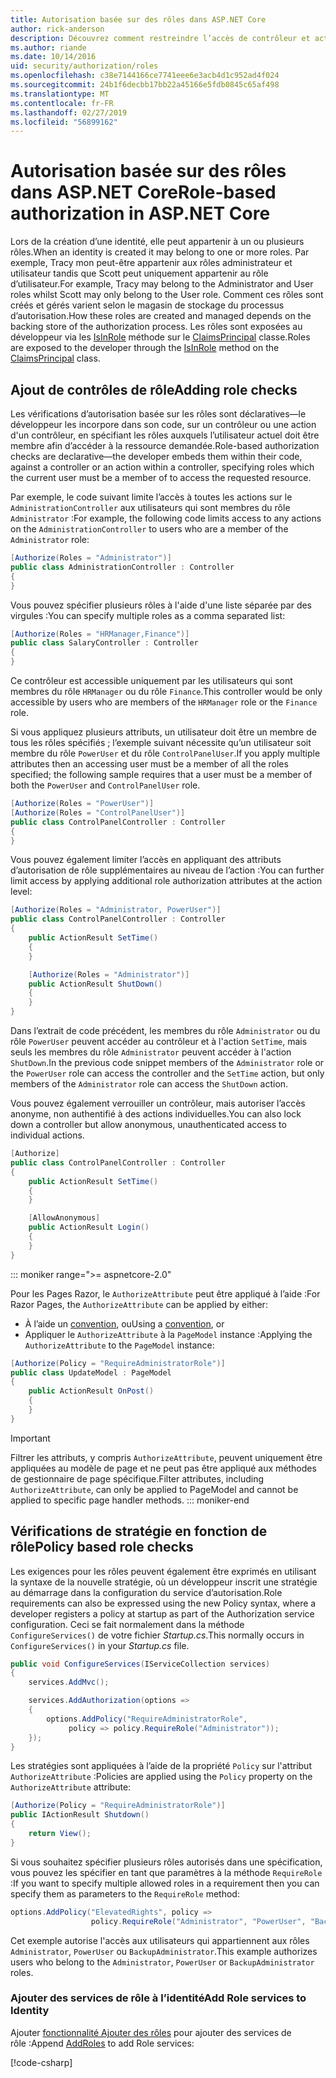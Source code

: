 ```yaml
---
title: Autorisation basée sur des rôles dans ASP.NET Core
author: rick-anderson
description: Découvrez comment restreindre l’accès de contrôleur et action ASP.NET Core en passant des rôles à l’attribut Authorize.
ms.author: riande
ms.date: 10/14/2016
uid: security/authorization/roles
ms.openlocfilehash: c38e7144166ce7741eee6e3acb4d1c952ad4f024
ms.sourcegitcommit: 24b1f6decbb17bb22a45166e5fdb0845c65af498
ms.translationtype: MT
ms.contentlocale: fr-FR
ms.lasthandoff: 02/27/2019
ms.locfileid: "56899162"
---
```

# <a name="role-based-authorization-in-aspnet-core"></a><span data-ttu-id="40f5d-103">Autorisation basée sur des rôles dans ASP.NET Core</span><span class="sxs-lookup"><span data-stu-id="40f5d-103">Role-based authorization in ASP.NET Core</span></span>

<a name="security-authorization-role-based"></a>

<span data-ttu-id="40f5d-104">Lors de la création d’une identité, elle peut appartenir à un ou plusieurs rôles.</span><span class="sxs-lookup"><span data-stu-id="40f5d-104">When an identity is created it may belong to one or more roles.</span></span> <span data-ttu-id="40f5d-105">Par exemple, Tracy mon peut-être appartenir aux rôles administrateur et utilisateur tandis que Scott peut uniquement appartenir au rôle d’utilisateur.</span><span class="sxs-lookup"><span data-stu-id="40f5d-105">For example, Tracy may belong to the Administrator and User roles whilst Scott may only belong to the User role.</span></span> <span data-ttu-id="40f5d-106">Comment ces rôles sont créés et gérés varient selon le magasin de stockage du processus d’autorisation.</span><span class="sxs-lookup"><span data-stu-id="40f5d-106">How these roles are created and managed depends on the backing store of the authorization process.</span></span> <span data-ttu-id="40f5d-107">Les rôles sont exposées au développeur via les [IsInRole](/dotnet/api/system.security.principal.genericprincipal.isinrole) méthode sur le [ClaimsPrincipal](/dotnet/api/system.security.claims.claimsprincipal) classe.</span><span class="sxs-lookup"><span data-stu-id="40f5d-107">Roles are exposed to the developer through the [IsInRole](/dotnet/api/system.security.principal.genericprincipal.isinrole) method on the [ClaimsPrincipal](/dotnet/api/system.security.claims.claimsprincipal) class.</span></span>

## <a name="adding-role-checks"></a><span data-ttu-id="40f5d-108">Ajout de contrôles de rôle</span><span class="sxs-lookup"><span data-stu-id="40f5d-108">Adding role checks</span></span>

<span data-ttu-id="40f5d-109">Les vérifications d’autorisation basée sur les rôles sont déclaratives&mdash;le développeur les incorpore dans son code, sur un contrôleur ou une action d'un contrôleur, en spécifiant les rôles auxquels l’utilisateur actuel doit être membre afin d’accéder à la ressource demandée.</span><span class="sxs-lookup"><span data-stu-id="40f5d-109">Role-based authorization checks are declarative&mdash;the developer embeds them within their code, against a controller or an action within a controller, specifying roles which the current user must be a member of to access the requested resource.</span></span>

<span data-ttu-id="40f5d-110">Par exemple, le code suivant limite l’accès à toutes les actions sur le `AdministrationController` aux utilisateurs qui sont membres du rôle `Administrator` :</span><span class="sxs-lookup"><span data-stu-id="40f5d-110">For example, the following code limits access to any actions on the `AdministrationController` to users who are a member of the `Administrator` role:</span></span>

```csharp
[Authorize(Roles = "Administrator")]
public class AdministrationController : Controller
{
}
```

<span data-ttu-id="40f5d-111">Vous pouvez spécifier plusieurs rôles à l'aide d'une liste séparée par des virgules :</span><span class="sxs-lookup"><span data-stu-id="40f5d-111">You can specify multiple roles as a comma separated list:</span></span>

```csharp
[Authorize(Roles = "HRManager,Finance")]
public class SalaryController : Controller
{
}
```

<span data-ttu-id="40f5d-112">Ce contrôleur est accessible uniquement par les utilisateurs qui sont membres du rôle `HRManager` ou du rôle `Finance`.</span><span class="sxs-lookup"><span data-stu-id="40f5d-112">This controller would be only accessible by users who are members of the `HRManager` role or the `Finance` role.</span></span>

<span data-ttu-id="40f5d-113">Si vous appliquez plusieurs attributs, un utilisateur doit être un membre de tous les rôles spécifiés ; l’exemple suivant nécessite qu’un utilisateur soit membre du rôle `PowerUser` et du rôle `ControlPanelUser`.</span><span class="sxs-lookup"><span data-stu-id="40f5d-113">If you apply multiple attributes then an accessing user must be a member of all the roles specified; the following sample requires that a user must be a member of both the `PowerUser` and `ControlPanelUser` role.</span></span>

```csharp
[Authorize(Roles = "PowerUser")]
[Authorize(Roles = "ControlPanelUser")]
public class ControlPanelController : Controller
{
}
```

<span data-ttu-id="40f5d-114">Vous pouvez également limiter l’accès en appliquant des attributs d’autorisation de rôle supplémentaires au niveau de l’action :</span><span class="sxs-lookup"><span data-stu-id="40f5d-114">You can further limit access by applying additional role authorization attributes at the action level:</span></span>

```csharp
[Authorize(Roles = "Administrator, PowerUser")]
public class ControlPanelController : Controller
{
    public ActionResult SetTime()
    {
    }

    [Authorize(Roles = "Administrator")]
    public ActionResult ShutDown()
    {
    }
}
```

<span data-ttu-id="40f5d-115">Dans l’extrait de code précédent, les membres du rôle `Administrator` ou du rôle `PowerUser` peuvent accéder au contrôleur et à l'action `SetTime`, mais seuls les membres du rôle `Administrator` peuvent accéder à l'action `ShutDown`.</span><span class="sxs-lookup"><span data-stu-id="40f5d-115">In the previous code snippet members of the `Administrator` role or the `PowerUser` role can access the controller and the `SetTime` action, but only members of the `Administrator` role can access the `ShutDown` action.</span></span>

<span data-ttu-id="40f5d-116">Vous pouvez également verrouiller un contrôleur, mais autoriser l’accès anonyme, non authentifié à des actions individuelles.</span><span class="sxs-lookup"><span data-stu-id="40f5d-116">You can also lock down a controller but allow anonymous, unauthenticated access to individual actions.</span></span>

```csharp
[Authorize]
public class ControlPanelController : Controller
{
    public ActionResult SetTime()
    {
    }

    [AllowAnonymous]
    public ActionResult Login()
    {
    }
}
```

::: moniker range=">= aspnetcore-2.0"

<span data-ttu-id="40f5d-117">Pour les Pages Razor, le `AuthorizeAttribute` peut être appliqué à l’aide :</span><span class="sxs-lookup"><span data-stu-id="40f5d-117">For Razor Pages, the `AuthorizeAttribute` can be applied by either:</span></span>

* <span data-ttu-id="40f5d-118">À l’aide un [convention](xref:razor-pages/razor-pages-conventions#page-model-action-conventions), ou</span><span class="sxs-lookup"><span data-stu-id="40f5d-118">Using a [convention](xref:razor-pages/razor-pages-conventions#page-model-action-conventions), or</span></span>
* <span data-ttu-id="40f5d-119">Appliquer le `AuthorizeAttribute` à la `PageModel` instance :</span><span class="sxs-lookup"><span data-stu-id="40f5d-119">Applying the `AuthorizeAttribute` to the `PageModel` instance:</span></span>

```csharp
[Authorize(Policy = "RequireAdministratorRole")]
public class UpdateModel : PageModel
{
    public ActionResult OnPost()
    {
    }
}
```

> [!IMPORTANT]
> <span data-ttu-id="40f5d-120">Filtrer les attributs, y compris `AuthorizeAttribute`, peuvent uniquement être appliquées au modèle de page et ne peut pas être appliqué aux méthodes de gestionnaire de page spécifique.</span><span class="sxs-lookup"><span data-stu-id="40f5d-120">Filter attributes, including `AuthorizeAttribute`, can only be applied to PageModel and cannot be applied to specific page handler methods.</span></span>
::: moniker-end


<a name="security-authorization-role-policy"></a>

## <a name="policy-based-role-checks"></a><span data-ttu-id="40f5d-121">Vérifications de stratégie en fonction de rôle</span><span class="sxs-lookup"><span data-stu-id="40f5d-121">Policy based role checks</span></span>

<span data-ttu-id="40f5d-122">Les exigences pour les rôles peuvent également être exprimés en utilisant la syntaxe de la nouvelle stratégie, où un développeur inscrit une stratégie au démarrage dans la configuration du service d’autorisation.</span><span class="sxs-lookup"><span data-stu-id="40f5d-122">Role requirements can also be expressed using the new Policy syntax, where a developer registers a policy at startup as part of the Authorization service configuration.</span></span> <span data-ttu-id="40f5d-123">Ceci se fait normalement dans la méthode `ConfigureServices()` de votre fichier *Startup.cs*.</span><span class="sxs-lookup"><span data-stu-id="40f5d-123">This normally occurs in `ConfigureServices()` in your *Startup.cs* file.</span></span>

```csharp
public void ConfigureServices(IServiceCollection services)
{
    services.AddMvc();

    services.AddAuthorization(options =>
    {
        options.AddPolicy("RequireAdministratorRole",
             policy => policy.RequireRole("Administrator"));
    });
}
```

<span data-ttu-id="40f5d-124">Les stratégies sont appliquées à l’aide de la propriété `Policy` sur l'attribut `AuthorizeAttribute` :</span><span class="sxs-lookup"><span data-stu-id="40f5d-124">Policies are applied using the `Policy` property on the `AuthorizeAttribute` attribute:</span></span>

```csharp
[Authorize(Policy = "RequireAdministratorRole")]
public IActionResult Shutdown()
{
    return View();
}
```

<span data-ttu-id="40f5d-125">Si vous souhaitez spécifier plusieurs rôles autorisés dans une spécification, vous pouvez les spécifier en tant que paramètres à la méthode `RequireRole` :</span><span class="sxs-lookup"><span data-stu-id="40f5d-125">If you want to specify multiple allowed roles in a requirement then you can specify them as parameters to the `RequireRole` method:</span></span>

```csharp
options.AddPolicy("ElevatedRights", policy =>
                  policy.RequireRole("Administrator", "PowerUser", "BackupAdministrator"));
```

<span data-ttu-id="40f5d-126">Cet exemple autorise l'accès aux utilisateurs qui appartiennent aux rôles `Administrator`, `PowerUser` ou `BackupAdministrator`.</span><span class="sxs-lookup"><span data-stu-id="40f5d-126">This example authorizes users who belong to the `Administrator`, `PowerUser` or `BackupAdministrator` roles.</span></span>

### <a name="add-role-services-to-identity"></a><span data-ttu-id="40f5d-127">Ajouter des services de rôle à l’identité</span><span class="sxs-lookup"><span data-stu-id="40f5d-127">Add Role services to Identity</span></span>

<span data-ttu-id="40f5d-128">Ajouter [fonctionnalité Ajouter des rôles](/dotnet/api/microsoft.aspnetcore.identity.identitybuilder.addroles#Microsoft_AspNetCore_Identity_IdentityBuilder_AddRoles__1) pour ajouter des services de rôle :</span><span class="sxs-lookup"><span data-stu-id="40f5d-128">Append [AddRoles](/dotnet/api/microsoft.aspnetcore.identity.identitybuilder.addroles#Microsoft_AspNetCore_Identity_IdentityBuilder_AddRoles__1) to add Role services:</span></span>

[!code-csharp[](roles/samples/Startup.cs?name=snippet&highlight=7)]
